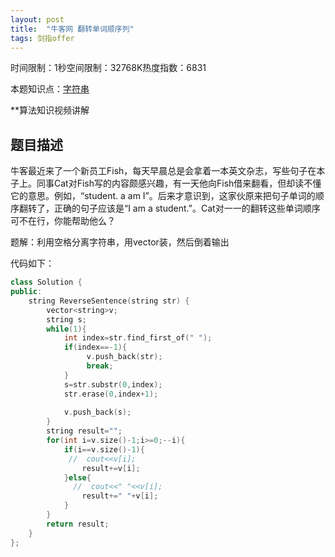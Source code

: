 ```yaml
---
layout: post
title:  "牛客网 翻转单词顺序列"
tags: 剑指offer
---
```

时间限制：1秒空间限制：32768K热度指数：6831

本题知识点：[字符串](https://www.nowcoder.com/questionCenter?questionTypes=000100&mutiTagIds=579)

**算法知识视频讲解

## 题目描述

牛客最近来了一个新员工Fish，每天早晨总是会拿着一本英文杂志，写些句子在本子上。同事Cat对Fish写的内容颇感兴趣，有一天他向Fish借来翻看，但却读不懂它的意思。例如，“student. a am I”。后来才意识到，这家伙原来把句子单词的顺序翻转了，正确的句子应该是“I am a student.”。Cat对一一的翻转这些单词顺序可不在行，你能帮助他么？



题解：利用空格分离字符串，用vector装，然后倒着输出

代码如下：

```c++
class Solution {
public:
    string ReverseSentence(string str) {
        vector<string>v;
        string s;
        while(1){
            int index=str.find_first_of(" ");
			if(index==-1){
				 v.push_back(str);
				 break;
			}
            s=str.substr(0,index);
            str.erase(0,index+1);
		
            v.push_back(s);
        }
        string result="";
        for(int i=v.size()-1;i>=0;--i){
            if(i==v.size()-1){
             //  cout<<v[i];
                result+=v[i];
            }else{
              //  cout<<" "<<v[i];
                result+=" "+v[i];
            }
        }
        return result;
    }
};
```

